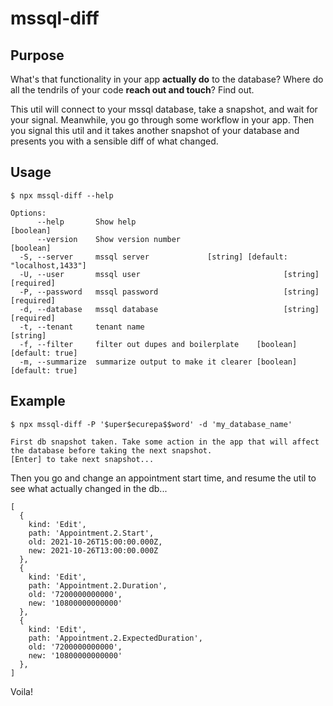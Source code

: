 # mssql-diff

## Purpose
What's that functionality in your app **actually do** to the database? Where do all the tendrils of your code **reach out and touch**? Find out.

This util will connect to your mssql database, take a snapshot, and wait for your signal. Meanwhile, you go through some workflow in your app. Then you signal this util and it takes another snapshot of your database and presents you with a sensible diff of what changed.

## Usage

```
$ npx mssql-diff --help

Options:
      --help       Show help                                           [boolean]
      --version    Show version number                                 [boolean]
  -S, --server     mssql server             [string] [default: "localhost,1433"]
  -U, --user       mssql user                                [string] [required]
  -P, --password   mssql password                            [string] [required]
  -d, --database   mssql database                            [string] [required]
  -t, --tenant     tenant name                                          [string]
  -f, --filter     filter out dupes and boilerplate    [boolean] [default: true]
  -m, --summarize  summarize output to make it clearer [boolean] [default: true]
```

## Example

```
$ npx mssql-diff -P '$uper$ecurepa$$word' -d 'my_database_name'

First db snapshot taken. Take some action in the app that will affect the database before taking the next snapshot.
[Enter] to take next snapshot...
```

Then you go and change an appointment start time, and resume the util to see what actually changed in the db...

```
[
  {
    kind: 'Edit',
    path: 'Appointment.2.Start',
    old: 2021-10-26T15:00:00.000Z,
    new: 2021-10-26T13:00:00.000Z
  },
  {
    kind: 'Edit',
    path: 'Appointment.2.Duration',
    old: '7200000000000',
    new: '10800000000000'
  },
  {
    kind: 'Edit',
    path: 'Appointment.2.ExpectedDuration',
    old: '7200000000000',
    new: '10800000000000'
  },
]
```

Voila!
